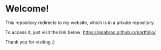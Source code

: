 # Welcome!

This repository redirects to my website, which is in a private repository. 

To access it, just visit the link below: https://ggabrao.github.io/portfolio/

Thank you for visiting :)
